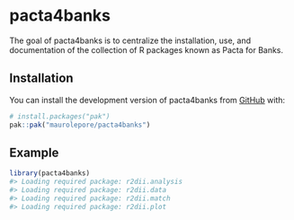 
<!-- README.md is generated from README.Rmd. Please edit that file -->

# pacta4banks

<!-- badges: start -->

<!-- badges: end -->

The goal of pacta4banks is to centralize the installation, use, and
documentation of the collection of R packages known as Pacta for Banks.

## Installation

You can install the development version of pacta4banks from
[GitHub](https://github.com/) with:

``` r
# install.packages("pak")
pak::pak("maurolepore/pacta4banks")
```

## Example

``` r
library(pacta4banks)
#> Loading required package: r2dii.analysis
#> Loading required package: r2dii.data
#> Loading required package: r2dii.match
#> Loading required package: r2dii.plot
```
